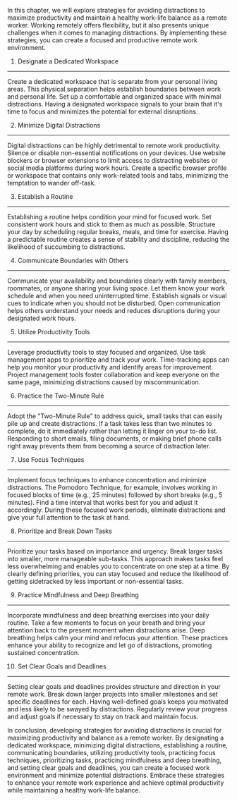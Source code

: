 
In this chapter, we will explore strategies for avoiding distractions to maximize productivity and maintain a healthy work-life balance as a remote worker. Working remotely offers flexibility, but it also presents unique challenges when it comes to managing distractions. By implementing these strategies, you can create a focused and productive remote work environment.

1. Designate a Dedicated Workspace
----------------------------------

Create a dedicated workspace that is separate from your personal living areas. This physical separation helps establish boundaries between work and personal life. Set up a comfortable and organized space with minimal distractions. Having a designated workspace signals to your brain that it's time to focus and minimizes the potential for external disruptions.

2. Minimize Digital Distractions
--------------------------------

Digital distractions can be highly detrimental to remote work productivity. Silence or disable non-essential notifications on your devices. Use website blockers or browser extensions to limit access to distracting websites or social media platforms during work hours. Create a specific browser profile or workspace that contains only work-related tools and tabs, minimizing the temptation to wander off-task.

3. Establish a Routine
----------------------

Establishing a routine helps condition your mind for focused work. Set consistent work hours and stick to them as much as possible. Structure your day by scheduling regular breaks, meals, and time for exercise. Having a predictable routine creates a sense of stability and discipline, reducing the likelihood of succumbing to distractions.

4. Communicate Boundaries with Others
-------------------------------------

Communicate your availability and boundaries clearly with family members, roommates, or anyone sharing your living space. Let them know your work schedule and when you need uninterrupted time. Establish signals or visual cues to indicate when you should not be disturbed. Open communication helps others understand your needs and reduces disruptions during your designated work hours.

5. Utilize Productivity Tools
-----------------------------

Leverage productivity tools to stay focused and organized. Use task management apps to prioritize and track your work. Time-tracking apps can help you monitor your productivity and identify areas for improvement. Project management tools foster collaboration and keep everyone on the same page, minimizing distractions caused by miscommunication.

6. Practice the Two-Minute Rule
-------------------------------

Adopt the "Two-Minute Rule" to address quick, small tasks that can easily pile up and create distractions. If a task takes less than two minutes to complete, do it immediately rather than letting it linger on your to-do list. Responding to short emails, filing documents, or making brief phone calls right away prevents them from becoming a source of distraction later.

7. Use Focus Techniques
-----------------------

Implement focus techniques to enhance concentration and minimize distractions. The Pomodoro Technique, for example, involves working in focused blocks of time (e.g., 25 minutes) followed by short breaks (e.g., 5 minutes). Find a time interval that works best for you and adjust it accordingly. During these focused work periods, eliminate distractions and give your full attention to the task at hand.

8. Prioritize and Break Down Tasks
----------------------------------

Prioritize your tasks based on importance and urgency. Break larger tasks into smaller, more manageable sub-tasks. This approach makes tasks feel less overwhelming and enables you to concentrate on one step at a time. By clearly defining priorities, you can stay focused and reduce the likelihood of getting sidetracked by less important or non-essential tasks.

9. Practice Mindfulness and Deep Breathing
------------------------------------------

Incorporate mindfulness and deep breathing exercises into your daily routine. Take a few moments to focus on your breath and bring your attention back to the present moment when distractions arise. Deep breathing helps calm your mind and refocus your attention. These practices enhance your ability to recognize and let go of distractions, promoting sustained concentration.

10. Set Clear Goals and Deadlines
---------------------------------

Setting clear goals and deadlines provides structure and direction in your remote work. Break down larger projects into smaller milestones and set specific deadlines for each. Having well-defined goals keeps you motivated and less likely to be swayed by distractions. Regularly review your progress and adjust goals if necessary to stay on track and maintain focus.

In conclusion, developing strategies for avoiding distractions is crucial for maximizing productivity and balance as a remote worker. By designating a dedicated workspace, minimizing digital distractions, establishing a routine, communicating boundaries, utilizing productivity tools, practicing focus techniques, prioritizing tasks, practicing mindfulness and deep breathing, and setting clear goals and deadlines, you can create a focused work environment and minimize potential distractions. Embrace these strategies to enhance your remote work experience and achieve optimal productivity while maintaining a healthy work-life balance.
